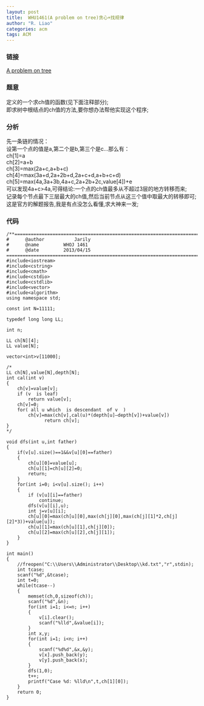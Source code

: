 ```yaml
---
layout: post
title:  WHU1461(A problem on tree)贪心+找规律
author: "R. Liao" 
categories: acm
tags: ACM
---
```


### 链接  
[A problem on tree](http://acm.whu.edu.cn/land/problem/detail?problem_id=1461)

### 题意         
定义的一个求ch值的函数(见下面注释部分);  
即求树中根结点的ch值的方法,要你想办法帮他实现这个程序;

### 分析      
先一条链的情况：  
设第一个点的值是a,第二个是b,第三个是c...那么有：  
ch[1]=a  
ch[2]=a+b  
ch[3]=max(2a+c,a+b+c)  
ch[4]=max(3a+d,2a+2b+d,2a+c+d,a+b+c+d)  
ch[5]=max(4a,3a+3b,4a+c,2a+2b+2c,value[4])+e  
可以发现4a+c>4a,可得结论:一个点的ch值最多从不超过3层的地方转移而来;  
记录每个节点最下三层最大的ch值,然后当前节点从这三个值中取最大的转移即可;  
这是官方的解题报告,我是有点没怎么看懂,求大神来一发;

### 代码    

```
/**============================================================================
#	   @author	         Jarily
#	   @name		 WHOJ 1461
#	   @date		 2013/04/15
============================================================================**/
#include<iostream>
#include<cstring>
#include<cmath>
#include<cstdio>
#include<cstdlib>
#include<vector>
#include<algorithm>
using namespace std;

const int N=11111;

typedef long long LL;

int n;

LL ch[N][4];
LL value[N];

vector<int>v[11000];

/*
LL ch[N],value[N],depth[N];
int cal(int v)
{
    ch[v]=value[v];
    if (v  is leaf)
        return value[v];
    ch[v]=0;
    for( all u which  is descendant  of v  )
        ch[v]=max(ch[v],cal(u)*(depth[u]–depth[v])+value[v])
              return ch[v];
}
*/

void dfs(int u,int father)
{
    if(v[u].size()==1&&v[u][0]==father)
    {
        ch[u][0]=value[u];
        ch[u][1]=ch[u][2]=0;
        return;
    }
    for(int i=0; i<v[u].size(); i++)
    {
        if (v[u][i]==father)
            continue;
        dfs(v[u][i],u);
        int j=v[u][i];
        ch[u][0]=max(ch[u][0],max(ch[j][0],max(ch[j][1]*2,ch[j][2]*3))+value[u]);
        ch[u][1]=max(ch[u][1],ch[j][0]);
        ch[u][2]=max(ch[u][2],ch[j][1]);
    }
}

int main()
{
    //freopen("C:\\Users\\Administrator\\Desktop\\kd.txt","r",stdin);
    int tcase;
    scanf("%d",&tcase);
    int t=0;
    while(tcase--)
    {
    	memset(ch,0,sizeof(ch));
        scanf("%d",&n);
        for(int i=1; i<=n; i++)
        {
            v[i].clear();
            scanf("%lld",&value[i]);
        }
        int x,y;
        for(int i=1; i<n; i++)
        {
            scanf("%d%d",&x,&y);
            v[x].push_back(y);
            v[y].push_back(x);
        }
        dfs(1,0);
        t++;
        printf("Case %d: %lld\n",t,ch[1][0]);
    }
    return 0;
}


```